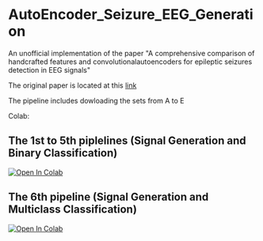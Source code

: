 # AutoEncoder_Seizure_EEG_Generation
An unofficial implementation of the paper "A comprehensive comparison of handcrafted features and convolutionalautoencoders for epileptic seizures detection in EEG signals"


The original paper is located at this [link](https://www.sciencedirect.com/science/article/abs/pii/S0957417420306114)


The pipeline includes dowloading the sets from A to E

Colab:
## The 1st to 5th piplelines (Signal Generation and Binary Classification)
[![Open In Colab](https://colab.research.google.com/assets/colab-badge.svg)](https://colab.research.google.com/github/KiLJ4EdeN/AutoEncoder_Seizure_EEG_Generation/blob/main/Convolutional_AE.ipynb)

## The 6th pipeline (Signal Generation and Multiclass Classification)
[![Open In Colab](https://colab.research.google.com/assets/colab-badge.svg)](https://colab.research.google.com/github/KiLJ4EdeN/AutoEncoder_Seizure_EEG_Generation/blob/main/Convolutional_AE_2.ipynb)
